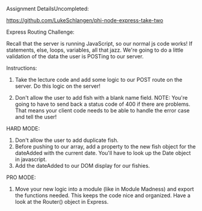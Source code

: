 Assignment DetailsUncompleted:

https://github.com/LukeSchlangen/phi-node-express-take-two

Express Routing Challenge:

Recall that the server is running JavaScript, so our normal js code works! If statements, else, loops, variables, all that jazz. We're going to do a little validation of the data the user is POSTing to our server.

Instructions:
1. Take the lecture code and add some logic to our POST route on the server. Do this logic on the server!

2. Don't allow the user to add fish with a blank name field.
NOTE: You're going to have to send back a status code of 400 if there are problems. That means your client code needs to be able to handle the error case and tell the user!

HARD MODE:
1. Don't allow the user to add duplicate fish.
2. Before pushing to our array, add a property to the new fish object for the dateAdded with the current date. You'll have to look up the Date object in javascript.
3. Add the dateAdded to our DOM display for our fishies.

PRO MODE:
1. Move your new logic into a module (like in Module Madness) and export the functions needed. This keeps the code nice and organized. Have a look at the Router() object in Express.
